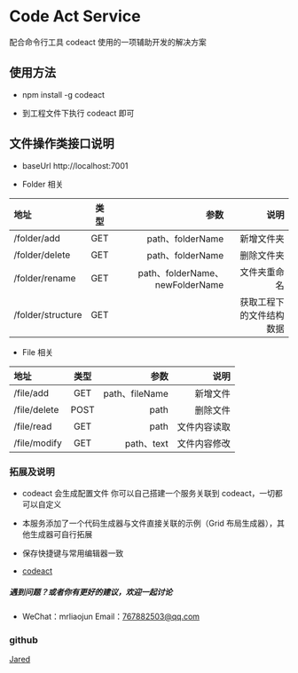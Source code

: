 # Code Act Service

配合命令行工具 codeact 使用的一项辅助开发的解决方案

## 使用方法

- npm install -g codeact

- 到工程文件下执行 codeact 即可

## 文件操作类接口说明

- baseUrl http://localhost:7001

- Folder 相关

| 地址              | 类型 |                            参数 |                     说明 |
| :---------------- | :--: | ------------------------------: | -----------------------: |
| /folder/add       | GET  |                path、folderName |               新增文件夹 |
| /folder/delete    | GET  |                path、folderName |               删除文件夹 |
| /folder/rename    | GET  | path、folderName、newFolderName |             文件夹重命名 |
| /folder/structure | GET  |                                 | 获取工程下的文件结构数据 |

- File 相关

| 地址         | 类型 |           参数 |         说明 |
| :----------- | :--: | -------------: | -----------: |
| /file/add    | GET  | path、fileName |     新增文件 |
| /file/delete | POST |           path |     删除文件 |
| /file/read   | GET  |           path | 文件内容读取 |
| /file/modify | GET  |     path、text | 文件内容修改 |

### 拓展及说明

- codeact 会生成配置文件 你可以自己搭建一个服务关联到 codeact，一切都可以自定义

- 本服务添加了一个代码生成器与文件直接关联的示例（Grid 布局生成器），其他生成器可自行拓展

- 保存快捷键与常用编辑器一致

- [codeact](https://github.com/aisriver/codeact.git)

##### 遇到问题？或者你有更好的建议，欢迎一起讨论

- WeChat：mrliaojun Email：767882503@qq.com

### github

[Jared](https://github.com/aisriver/code-act-service.git)
